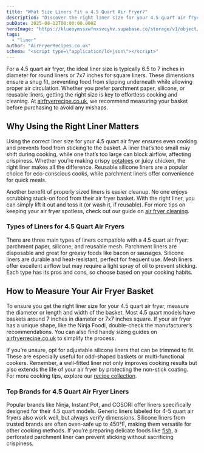```yaml
---
title: "What Size Liners Fit a 4.5 Quart Air Fryer?"
description: "Discover the right liner size for your 4.5 quart air fryer with our easy guide. Enjoy mess-free cooking and effortless cleanup today!"
pubDate: 2025-08-12T00:00:00.000Z
heroImage: "https://klueoymssxwfnxsvcyhv.supabase.co/storage/v1/object/public/md/what-size-liners-fit-4-5-quart-air-fryer-160b352b.webp"
tags:
  - "liner"
author: "AirFryerRecipes.co.uk"
schema: "<script type=\"application/ld+json\"></script>"
---
```


<p>For a 4.5 quart air fryer, the ideal liner size is typically 6.5 to 7 inches in diameter for round liners or 7x7 inches for square liners. These dimensions ensure a snug fit, preventing food from slipping underneath while allowing proper air circulation. Whether you prefer parchment paper, silicone, or reusable liners, getting the right size is key to effortless cooking and cleaning. At <a href=https://www.airfryerrecipe.co.uk>airfryerrecipe.co.uk</a>, we recommend measuring your basket before purchasing to avoid any mishaps.</p>  

<h2>Why Using the Right Liner Matters</h2>  
<p>Using the correct liner size for your 4.5 quart air fryer ensures even cooking and prevents food from sticking to the basket. A liner that’s too small may shift during cooking, while one that’s too large can block airflow, affecting crispiness. Whether you’re making crispy <a href=https://www.airfryerrecipe.co.uk/recipe-category/potatoes>potatoes</a> or juicy chicken, the right liner makes all the difference. Reusable silicone liners are a popular choice for eco-conscious cooks, while parchment liners offer convenience for quick meals.</p>  

<p>Another benefit of properly sized liners is easier cleanup. No one enjoys scrubbing stuck-on food from their air fryer basket. With the right liner, you can simply lift it out and toss it (or wash it, if reusable). For more tips on keeping your air fryer spotless, check out our guide on <a href=https://www.airfryerrecipe.co.uk/air-fryer-cleaner>air fryer cleaning</a>.</p>  

<h3>Types of Liners for 4.5 Quart Air Fryers</h3>  
<p>There are three main types of liners compatible with a 4.5 quart air fryer: parchment paper, silicone, and reusable mesh. Parchment liners are disposable and great for greasy foods like bacon or sausages. Silicone liners are durable and heat-resistant, perfect for frequent use. Mesh liners offer excellent airflow but may require a light spray of oil to prevent sticking. Each type has its pros and cons, so choose based on your cooking habits.</p>  

<h2>How to Measure Your Air Fryer Basket</h2>  
<p>To ensure you get the right liner size for your 4.5 quart air fryer, measure the diameter or length and width of the basket. Most 4.5 quart models have baskets around 7 inches in diameter or 7x7 inches square. If your air fryer has a unique shape, like the Ninja Foodi, double-check the manufacturer’s recommendations. You can also find handy sizing guides on <a href=https://www.airfryerrecipe.co.uk>airfryerrecipe.co.uk</a> to simplify the process.</p>  

<p>If you’re unsure, opt for adjustable silicone liners that can be trimmed to fit. These are especially useful for odd-shaped baskets or multi-functional cookers. Remember, a well-fitted liner not only improves cooking results but also extends the life of your air fryer by protecting the non-stick coating. For more cooking tips, explore our <a href=https://www.airfryerrecipe.co.uk/recipes>recipe collection</a>.</p>  

<h3>Top Brands for 4.5 Quart Air Fryer Liners</h3>  
<p>Popular brands like Ninja, Instant Pot, and COSORI offer liners specifically designed for their 4.5 quart models. Generic liners labeled for 4-5 quart air fryers also work well, but always verify dimensions. Silicone liners from trusted brands are often oven-safe up to 450°F, making them versatile for other cooking methods. If you’re preparing delicate foods like <a href=https://www.airfryerrecipe.co.uk/recipe-category/fish>fish</a>, a perforated parchment liner can prevent sticking without sacrificing crispiness.</p>